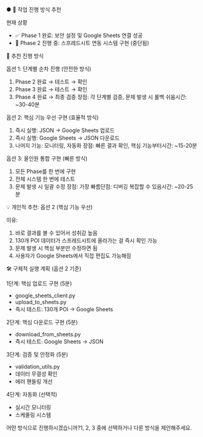 ● 🚀 작업 진행 방식 추천

  현재 상황

  - ✅ Phase 1 완료: 보안 설정 및 Google Sheets 연결 성공
  - 🔄 Phase 2 진행 중: 스프레드시트 연동 시스템 구현 (중단됨)   

  🎯 추천 진행 방식

  옵션 1: 단계별 순차 진행 (안전한 방식)

  1. Phase 2 완료 → 테스트 → 확인
  2. Phase 3 완료 → 테스트 → 확인
  3. Phase 4 완료 → 최종 검증
  장점: 각 단계별 검증, 문제 발생 시 롤백 쉬움시간: ~30-40분     

  옵션 2: 핵심 기능 우선 구현 (효율적 방식)

  1. 즉시 실행: JSON → Google Sheets 업로드
  2. 즉시 실행: Google Sheets → JSON 다운로드
  3. 나머지 기능: 모니터링, 자동화
  장점: 빠른 결과 확인, 핵심 기능부터시간: ~15-20분

  옵션 3: 올인원 통합 구현 (빠른 방식)

  1. 모든 Phase를 한 번에 구현
  2. 전체 시스템 한 번에 테스트
  3. 문제 발생 시 일괄 수정
  장점: 가장 빠름단점: 디버깅 복잡할 수 있음시간: ~20-25분       

  💡 개인적 추천: 옵션 2 (핵심 기능 우선)

  이유:
  1. 바로 결과를 볼 수 있어서 성취감 높음
  2. 130개 POI 데이터가 스프레드시트에 올라가는 걸 즉시 확인 가능
  3. 문제 발생 시 핵심 부분만 수정하면 됨
  4. 사용자가 Google Sheets에서 직접 편집도 가능해짐

  🛠️ 구체적 실행 계획 (옵션 2 기준)

  1단계: 핵심 업로드 구현 (5분)

  - google_sheets_client.py
  - upload_to_sheets.py
  - 즉시 테스트: 130개 POI → Google Sheets

  2단계: 핵심 다운로드 구현 (5분)

  - download_from_sheets.py
  - 즉시 테스트: Google Sheets → JSON

  3단계: 검증 및 안정화 (5분)

  - validation_utils.py
  - 데이터 무결성 확인
  - 에러 핸들링 개선

  4단계: 자동화 (선택적)

  - 실시간 모니터링
  - 스케줄링 시스템

  어떤 방식으로 진행하시겠습니까?1, 2, 3 중에 선택하거나 다른 방식을 제안해주세요. 